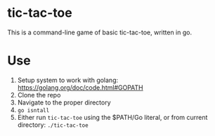 # tic-tac-toe
This is a command-line game of basic tic-tac-toe, written in go.

# Use
1. Setup system to work with golang: https://golang.org/doc/code.html#GOPATH
2. Clone the repo
3. Navigate to the proper directory
4. ```go isntall```
5. Either run ```tic-tac-toe``` using the $PATH/Go literal, or from current
directory: ```./tic-tac-toe```